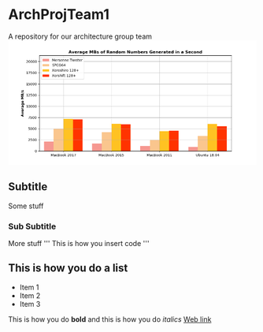 # ArchProjTeam1
A repository for our architecture group team
<img src="Graphing/barchart_compare.png" alt="hi" class="inline"/>
## Subtitle
Some stuff
### Sub Subtitle
More stuff
'''
This is how you insert code
'''
## This is how you do a list
* Item 1
* Item 2
* Item 3

This is how you do **bold** and this is how you do *italics*
[Web link](https://rachelkraft.github.io/ArchProjTeam1/)
